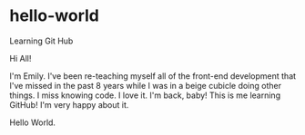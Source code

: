# hello-world
Learning Git Hub

Hi All!  

I'm Emily. I've been re-teaching myself all of the front-end development that I've missed in the past 8 years while I was in a beige cubicle doing other things. I miss knowing code. I love it. I'm back, baby! This is me learning GitHub! I'm very happy about it. 

Hello World. 

